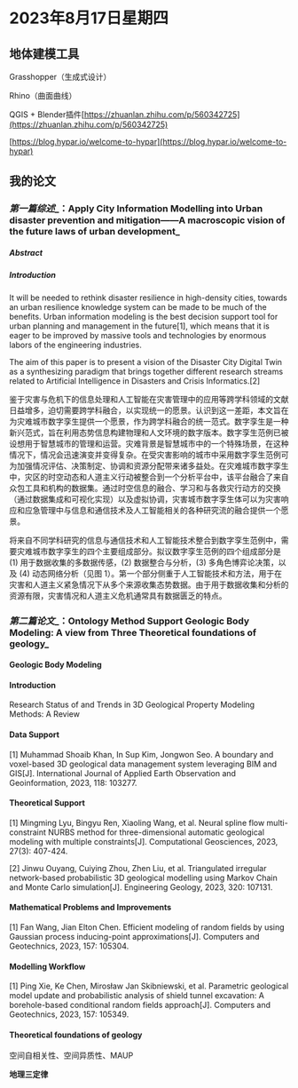 # 2023年8月17日星期四

## 地体建模工具

Grasshopper（生成式设计）

Rhino（曲面曲线）

QGIS + Blender插件[https://zhuanlan.zhihu.com/p/560342725](https://zhuanlan.zhihu.com/p/560342725)

[https://blog.hypar.io/welcome-to-hypar](https://blog.hypar.io/welcome-to-hypar)

## 我的论文

### _第一篇综述__：Apply City Information Modelling into Urban disaster prevention and mitigation——A macroscopic vision of the future laws of urban development_

##### Abstract

##### Introduction

It will be needed to rethink disaster resilience in high-density cities, towards an urban resilience knowledge system can be made to be much of the benefits. Urban information modeling is the best decision support tool for urban planning and management in the future[1], which means that it is eager to be improved by massive tools and technologies by enormous labors of the engineering industries.

The aim of this paper is to present a vision of the Disaster City Digital Twin as a synthesizing paradigm that brings together different research streams related to Artificial Intelligence in Disasters and Crisis Informatics.[2]

鉴于灾害与危机下的信息处理和人工智能在灾害管理中的应用等跨学科领域的文献日益增多，迫切需要跨学科融合，以实现统一的愿景。认识到这一差距，本文旨在为灾难城市数字孪生提供一个愿景，作为跨学科融合的统一范式。数字孪生是一种新兴范式，旨在利用态势信息构建物理和人文环境的数字版本。数字孪生范例已被设想用于智慧城市的管理和运营。灾难背景是智慧城市中的一个特殊场景，在这种情况下，情况会迅速演变并变得复杂。在受灾害影响的城市中采用数字孪生范例可为加强情况评估、决策制定、协调和资源分配带来诸多益处。在灾难城市数字孪生中，灾区的时空动态和人道主义行动被整合到一个分析平台中，该平台融合了来自众包工具和机构的数据集。通过时空信息的融合、学习和与各救灾行动方的交换（通过数据集成和可视化实现）以及虚拟协调，灾害城市数字孪生体可以为灾害响应和应急管理中与信息和通信技术及人工智能相关的各种研究流的融合提供一个愿景。

将来自不同学科研究的信息与通信技术和人工智能技术整合到数字孪生范例中，需要灾难城市数字孪生的四个主要组成部分。拟议数字孪生范例的四个组成部分是(1) 用于数据收集的多数据传感，(2) 数据整合与分析，(3) 多角色博弈论决策，以及 (4) 动态网络分析（见图 1）。第一个部分侧重于人工智能技术和方法，用于在灾害和人道主义紧急情况下从多个来源收集态势数据。由于用于数据收集和分析的资源有限，灾害情况和人道主义危机通常具有数据匮乏的特点。

### _第二篇论文__：Ontology Method Support Geologic Body Modeling: A view from Three Theoretical foundations of geology_

#### Geologic Body Modeling

#### Introduction

Research Status of and Trends in 3D Geological Property Modeling Methods: A Review

#### Data Support

[1] Muhammad Shoaib Khan, In Sup Kim, Jongwon Seo. A boundary and voxel-based 3D geological data management system leveraging BIM and GIS[J]. International Journal of Applied Earth Observation and Geoinformation, 2023, 118: 103277.

#### Theoretical Support

[1] Mingming Lyu, Bingyu Ren, Xiaoling Wang, et al. Neural spline flow multi-constraint NURBS method for three-dimensional automatic geological modeling with multiple constraints[J]. Computational Geosciences, 2023, 27(3): 407-424.

[2] Jinwu Ouyang, Cuiying Zhou, Zhen Liu, et al. Triangulated irregular network-based probabilistic 3D geological modelling using Markov Chain and Monte Carlo simulation[J]. Engineering Geology, 2023, 320: 107131.

#### Mathematical Problems and Improvements

[1] Fan Wang, Jian Elton Chen. Efficient modeling of random fields by using Gaussian process inducing-point approximations[J]. Computers and Geotechnics, 2023, 157: 105304.

#### Modelling Workflow

[1] Ping Xie, Ke Chen, Mirosław Jan Skibniewski, et al. Parametric geological model update and probabilistic analysis of shield tunnel excavation: A borehole-based conditional random fields approach[J]. Computers and Geotechnics, 2023, 157: 105349.

#### Theoretical foundations of geology

空间自相关性、空间异质性、MAUP

**地理三定律**